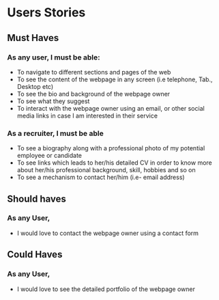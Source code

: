 # Users Stories
## Must Haves
### As any user, I must be able:

- To navigate to different sections and pages of the web
- To see the  content of the webpage in any screen (i.e telephone, Tab., Desktop etc)
- To see the bio and background of the webpage owner
- To see what they suggest
- To interact with the webpage owner using an email, or other social media links in case I am interested in their service
### As a recruiter, I must be able

- To see a biography along with a professional photo of my potential employee or candidate
- To see links which leads  to her/his detailed CV in order  to know more about  her/his  professional background, skill, hobbies and so on 
- To see a mechanism to contact her/him (i.e- email address)
## Should haves
### As any User, 
- I would love to contact the webpage owner using a contact form

## Could Haves
### As any User,
- I would love to see the detailed portfolio of the webpage owner
  